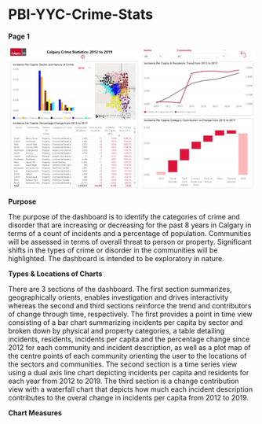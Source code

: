 # PBI-YYC-Crime-Stats

**Page 1**

![alt text](https://github.com/aaronmkwong/PBI-YYC-Crime-Stats/blob/main/PBY_YYC_Crime_Stats.JPG)

**Purpose**

The purpose of the dashboard is to identify the categories of crime and disorder that are increasing or decreasing for the past 8 years in Calgary in terms of a count of incidents and a percentage of population. Communities will be assessed in terms of overall threat to person or property. Significant shifts in the types of crime or disorder in the communities will be highlighted. The dashboard is intended to be exploratory in nature.

**Types & Locations of Charts**

There are 3 sections of the dashboard. The first section summarizes, geographically orients, enables investigation and drives interactivity whereas the second and third sections reinforce the trend and contributors of change through time, respectively. The first provides a point in time view consisting of a bar chart summarizing incidents per capita by sector and broken down by physical and property categories, a table detailing incidents, residents, incidents per capita and the percentage change since 2012 for each community and incident description, as well as a plot map of the centre points of each community orienting the user to the locations of the sectors and communities. The second section is a time series view using a dual axis line chart depicting incidents per capita and residents for each year from 2012 to 2019. The third section is a change contribution view with a waterfall chart that depicts how much each incident description contributes to the overal change in incidents per capita from 2012 to 2019.

**Chart Measures**
